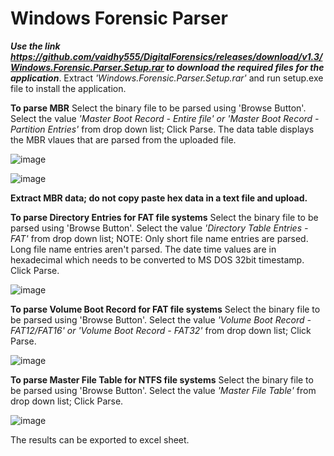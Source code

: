 # Windows Forensic Parser

***Use the link https://github.com/vaidhy555/DigitalForensics/releases/download/v1.3/Windows.Forensic.Parser.Setup.rar to download the required files for the application***. Extract *'Windows.Forensic.Parser.Setup.rar'* and run setup.exe file to install the application.

**To parse MBR**
Select the binary file to be parsed using 'Browse Button'.
Select the value *'Master Boot Record - Entire file' or 'Master Boot Record - Partition Entries'* from drop down list;
Click Parse.
The data table displays the MBR vlaues that are parsed from the uploaded file.

![image](https://user-images.githubusercontent.com/51472552/59791901-b64fcc00-92f0-11e9-9824-24d572e68bdc.png)

![image](https://user-images.githubusercontent.com/51472552/59791924-c2d42480-92f0-11e9-9426-b42d3dc7fbaa.png)

**Extract MBR data; do not copy paste hex data in a text file and upload.**

**To parse Directory Entries for FAT file systems**
Select the binary file to be parsed using 'Browse Button'.
Select the value *'Directory Table Entries -FAT'* from drop down list; NOTE: Only short file name entries are parsed. Long file name entries aren't parsed. The date time values are in hexadecimal which needs to be converted to MS DOS 32bit timestamp.
Click Parse.

![image](https://user-images.githubusercontent.com/51472552/59791979-da131200-92f0-11e9-8a17-f07b68ad7859.png)

**To parse Volume Boot Record for FAT file systems**
Select the binary file to be parsed using 'Browse Button'.
Select the value *'Volume Boot Record - FAT12/FAT16' or 'Volume Boot Record - FAT32'*  from drop down list; 
Click Parse.

![image](https://user-images.githubusercontent.com/51472552/59792045-f747e080-92f0-11e9-8c16-39545546ce1f.png)

**To parse Master File Table for NTFS file systems**
Select the binary file to be parsed using 'Browse Button'.
Select the value *'Master File Table'*  from drop down list; 
Click Parse.

![image](https://user-images.githubusercontent.com/51472552/61854019-df104600-aeda-11e9-9c32-ad476416f7ee.png)

The results can be exported to excel sheet.
